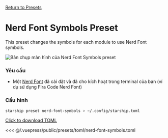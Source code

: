 [Return to Presets](./README.md#nerd-font-symbols)

# Nerd Font Symbols Preset

This preset changes the symbols for each module to use Nerd Font symbols.

![Bản chụp màn hình của Nerd Font Symbols preset](/presets/img/nerd-font-symbols.png)

### Yêu cầu

- Một [Nerd Font](https://www.nerdfonts.com/) đã cài đặt và đã cho kích hoạt trong terminal của bạn (ví dụ sử dụng Fira Code Nerd Font)

### Cấu hình

```sh
starship preset nerd-font-symbols > ~/.config/starship.toml
```

[Click to download TOML](/presets/toml/nerd-font-symbols.toml)

<<< @/.vuepress/public/presets/toml/nerd-font-symbols.toml

